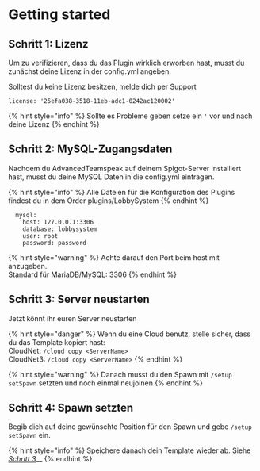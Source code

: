 # Getting started

## Schritt 1: Lizenz

Um zu verifizieren, dass du das Plugin wirklich erworben hast, musst du zunächst deine Lizenz in der config.yml angeben.

Solltest du keine Lizenz besitzen, melde dich per [Support](../other/support.md)

```text
license: '25efa038-3518-11eb-adc1-0242ac120002'
```

{% hint style="info" %}
Sollte es Probleme geben setze ein `'` vor und nach deine Lizenz
{% endhint %}

## Schritt 2: MySQL-Zugangsdaten

Nachdem du AdvancedTeamspeak auf deinem Spigot-Server installiert hast, musst du deine MySQL Daten in die config.yml eintragen.

{% hint style="info" %}
Alle Dateien für die Konfiguration des Plugins findest du in dem Order plugins/LobbySystem
{% endhint %}

```text
  mysql:
    host: 127.0.0.1:3306
    database: lobbysystem
    user: root
    password: password
```

{% hint style="warning" %}
Achte darauf den Port beim host mit anzugeben.  
Standard für MariaDB/MySQL: 3306
{% endhint %}

## Schritt 3: Server neustarten

Jetzt könnt ihr euren Server neustarten

{% hint style="danger" %}
Wenn du eine Cloud benutz, stelle sicher, dass du das Template kopiert hast:  
CloudNet: `/cloud copy <ServerName>`  
CloudNet3: `/cloud copy <ServerName>`
{% endhint %}

{% hint style="warning" %}
Danach musst du den Spawn mit `/setup setSpawn` setzten und noch einmal neujoinen
{% endhint %}

## Schritt 4: Spawn setzten

Begib dich auf deine gewünschte Position für den Spawn und gebe `/setup setSpawn` ein.

{% hint style="info" %}
Speichere danach dein Template wieder ab. Siehe [_Schritt 3_](getting-started.md#schritt-3-server-neustarten)\_\_
{% endhint %}

